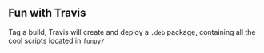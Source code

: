 ## Fun with Travis

Tag a build, Travis will create and deploy a `.deb` package, containing all the cool scripts located in `funpy/`
